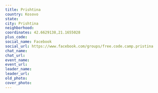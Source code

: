 ```yaml
---
title: Prishtina
country: Kosovo
state: 
city: Prishtina
neighborhood: 
coordinates: 42.6629138,21.1655028
plus_code:
social_name: Facebook
social_url: https://www.facebook.com/groups/free.code.camp.pristina
chat_name:
chat_url:
event_name:
event_url:
leader_name:
leader_url:
old_photo: 
cover_photo:
---
```

